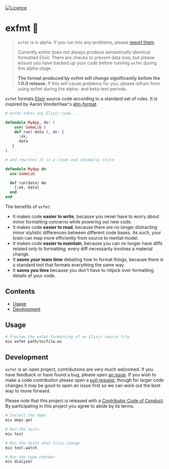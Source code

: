 <!-- [![Circle CI](https://circleci.com/gh/lpil/exfmt.svg?style=shield)](https://circleci.com/gh/lpil/exfmt) -->
<!-- [![Hex version](https://img.shields.io/hexpm/v/exfmt.svg "Hex version")](https://hex.pm/packages/exfmt) -->
<!-- [![API Docs](https://img.shields.io/badge/api-docs-green.svg?style=flat)](https://hexdocs.pm/exfmt/) -->
[![Licence](https://img.shields.io/github/license/lpil/exfmt.svg)](https://www.apache.org/licenses/LICENSE-2.0)
<!-- [![Hex downloads](https://img.shields.io/hexpm/dt/exfmt.svg "Hex downloads")](https://hex.pm/packages/exfmt) -->

# exfmt 🌸

> `exfmt` is in alpha.  If you run into any problems, please
> [report them][issues].
>
> Currently exfmt does not always produce semantically identical formatted
> Elixir. There are checks to prevent data loss, but please ensure you have
> backed up your code before running `exfmt` during this alpha stage.
>
> **The format produced by exfmt will change significantly before the 1.0.0
> release.**  If this will cause problems for you, please refrain from using
> exfmt during the alpha- and beta-test periods.

`exfmt` formats [Elixir][elixir] source code according to a standard set of
rules. It is inspired by Aaron VonderHaar's [elm-format][elm-format].

```elixir
# exfmt takes any Elixir code...

defmodule MyApp, do: (
    use( SomeLib )
    def run( data ), do: {
      :ok,
      data
   }
)

# and rewrites it in a clean and idiomatic style:

defmodule MyApp do
  use SomeLib

  def run(data) do
    {:ok, data}
  end
end
```

The benefits of `exfmt`:

 - It makes code **easier to write**, because you never have to worry about
   minor formatting concerns while powering out new code.
 - It makes code **easier to read**, because there are no longer distracting
   minor stylistic differences between different code bases. As such, your
   brain can map more efficiently from source to mental model.
 - It makes code **easier to maintain**, because you can no longer have diffs
   related only to formatting; every diff necessarily involves a material
   change.
 - It **saves your team time** debating how to format things, because there is
   a standard tool that formats everything the same way.
 - It **saves you time** because you don't have to nitpick over formatting
   details of your code.

[issues]: https://github.com/lpil/exfmt/issues
[prs]: https://github.com/lpil/exfmt/pulls
[elixir]: https://elixir-lang.org/
[elm-format]: https://github.com/avh4/elm-format


## Contents

- [Usage](#usage)
- [Development](#development)


## Usage

```sh
# Preview the exfmt formatting of an Elixir source file
mix exfmt path/to/file.ex
```


## Development

`exfmt` is an open project, contributions are very much welcomed. If you have
feedback or have found a bug, please open [an issue][issues]. If you wish to
make a code contribution please open a [pull request][prs], though for larger
code changes it may be good to open an issue first so we can work out the best
way to move forward.

Please note that this project is released with a [Contributor Code of
Conduct](CODE_OF_CONDUCT.md). By participating in this project you agree to
abide by its terms.

```sh
# Install the deps
mix deps.get

# Run the tests
mix test

# Run the tests when files change
mix test.watch

# Run the type checker
mix dialyzer
```
